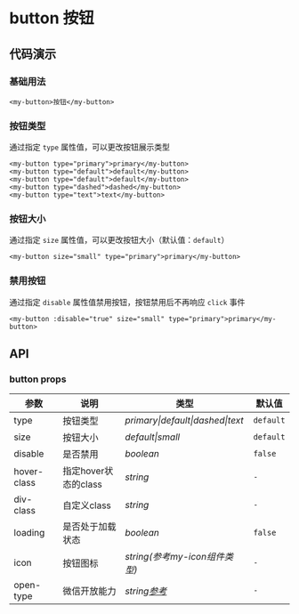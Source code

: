 # button 按钮

## 代码演示

### 基础用法
```
<my-button>按钮</my-button>
```

### 按钮类型
通过指定 `type` 属性值，可以更改按钮展示类型

```text
<my-button type="primary">primary</my-button>
<my-button type="default">default</my-button>
<my-button type="default">default</my-button>
<my-button type="dashed">dashed</my-button>
<my-button type="text">text</my-button>
```

### 按钮大小
通过指定 `size` 属性值，可以更改按钮大小（默认值：`default`）

```text
<my-button size="small" type="primary">primary</my-button>
```

### 禁用按钮
通过指定 `disable` 属性值禁用按钮，按钮禁用后不再响应 `click` 事件

```
<my-button :disable="true" size="small" type="primary">primary</my-button>
```

## API
### button props
|参数|说明|类型|默认值|
|---|----|---|------|
|type|按钮类型|_primary\|default\|dashed\|text_|`default`|
|size|按钮大小|_default\|small_|`default`|
|disable|是否禁用|_boolean_|`false`|
|hover-class|指定hover状态的class|_string_|`-`|
|div-class|自定义class|_string_|`-`|
|loading|是否处于加载状态|_boolean_|`false`|
|icon|按钮图标|_string(参考my-icon组件类型)_|`-`|
|open-type|微信开放能力|_string[参考](https://developers.weixin.qq.com/miniprogram/dev/component/button.html)_|`-`|